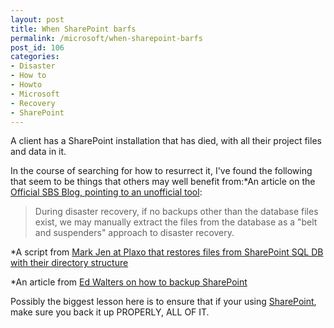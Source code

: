```yaml
---
layout: post
title: When SharePoint barfs
permalink: /microsoft/when-sharepoint-barfs
post_id: 106
categories:
- Disaster
- How to
- Howto
- Microsoft
- Recovery
- SharePoint
---
```


A client has a SharePoint installation that has died, with all their project files and data in it.

In the course of searching for how to resurrect it, I've found the following that seem to be things that others may well benefit from:*An article on the
[Official SBS Blog, pointing to an unofficial tool](http://blogs.technet.com/sbs/archive/2007/01/05/using-sharepoint-database-explorer-on-sbs.aspx):


>During disaster recovery, if no backups other than the database files exist, we may manually extract the files from the database as a "belt and suspenders" approach to disaster recovery.


*A script from
[Mark Jen at Plaxo that restores files from SharePoint SQL DB with their directory structure](http://blog.plaxoed.com/2006/11/02/little-tool-to-extract-all-files-out-of-sharepoint/)


*An article from
[Ed Walters on how to backup SharePoint](http://blogs.technet.com/edwalt/archive/2008/07/25/3093877.aspx)

Possibly the biggest lesson here is to ensure that if your using
[SharePoint](http://www.microsoft.com/sharepoint/default.mspx), make sure you back it up PROPERLY, ALL OF IT.

